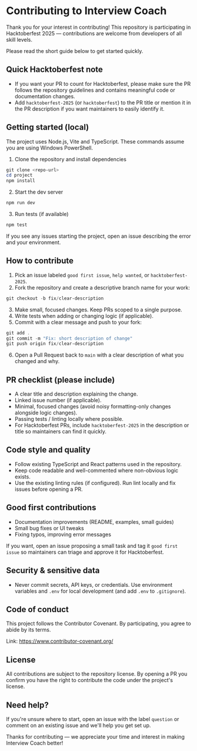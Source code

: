 # Contributing to Interview Coach

Thank you for your interest in contributing! This repository is participating in Hacktoberfest 2025 — contributions are welcome from developers of all skill levels.

Please read the short guide below to get started quickly.

## Quick Hacktoberfest note

- If you want your PR to count for Hacktoberfest, please make sure the PR follows the repository guidelines and contains meaningful code or documentation changes.
- Add `hacktoberfest-2025` (or `hacktoberfest`) to the PR title or mention it in the PR description if you want maintainers to easily identify it.

## Getting started (local)

The project uses Node.js, Vite and TypeScript. These commands assume you are using Windows PowerShell.

1. Clone the repository and install dependencies

```powershell
git clone <repo-url>
cd project
npm install
```

2. Start the dev server

```powershell
npm run dev
```

3. Run tests (if available)

```powershell
npm test
```

If you see any issues starting the project, open an issue describing the error and your environment.

## How to contribute

1. Pick an issue labeled `good first issue`, `help wanted`, or `hacktoberfest-2025`.
2. Fork the repository and create a descriptive branch name for your work:

```powershell
git checkout -b fix/clear-description
```

3. Make small, focused changes. Keep PRs scoped to a single purpose.
4. Write tests when adding or changing logic (if applicable).
5. Commit with a clear message and push to your fork:

```powershell
git add .
git commit -m "Fix: short description of change"
git push origin fix/clear-description
```

6. Open a Pull Request back to `main` with a clear description of what you changed and why.

## PR checklist (please include)

- A clear title and description explaining the change.
- Linked issue number (if applicable).
- Minimal, focused changes (avoid noisy formatting-only changes alongside logic changes).
- Passing tests / linting locally where possible.
- For Hacktoberfest PRs, include `hacktoberfest-2025` in the description or title so maintainers can find it quickly.

## Code style and quality

- Follow existing TypeScript and React patterns used in the repository.
- Keep code readable and well-commented where non-obvious logic exists.
- Use the existing linting rules (if configured). Run lint locally and fix issues before opening a PR.

## Good first contributions

- Documentation improvements (README, examples, small guides)
- Small bug fixes or UI tweaks
- Fixing typos, improving error messages

If you want, open an issue proposing a small task and tag it `good first issue` so maintainers can triage and approve it for Hacktoberfest.

## Security & sensitive data

- Never commit secrets, API keys, or credentials. Use environment variables and `.env` for local development (and add `.env` to `.gitignore`).

## Code of conduct

This project follows the Contributor Covenant. By participating, you agree to abide by its terms.

Link: https://www.contributor-covenant.org/

## License

All contributions are subject to the repository license. By opening a PR you confirm you have the right to contribute the code under the project's license.

## Need help?

If you're unsure where to start, open an issue with the label `question` or comment on an existing issue and we'll help you get set up.

Thanks for contributing — we appreciate your time and interest in making Interview Coach better!
